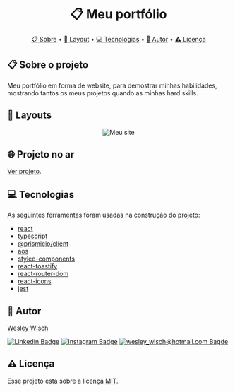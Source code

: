 <h1 align="center">📋 Meu portfólio</h1>

<p align="center">  <a href="#sobre">📋 Sobre</a> • <a href="#layout">🎨 Layout</a>  • <a href="#techs">💻 Tecnologias</a> • <a href="#autor">🦸 Autor</a> • <a href="#licenca">⚠️ Licença</a> </p>


  <h2 id="sobre"> 📋 Sobre o projeto</h2>
  
<p>Meu portfólio em forma de website, para demostrar minhas habilidades, mostrando tantos os meus projetos quando as minhas hard skills.</p> 


<h2 id="layout"> 🎨  Layouts</h2>

<p align="center">
	<img src="./.github/meusite.gif" alt="Meu site" />
</p>

<h2>🌐 Projeto no ar</h2>

[Ver projeto](https://wesleywisch.vercel.app/).

 
 <h2 id="techs"> 💻 Tecnologias</h2>
 As seguintes ferramentas foram usadas na construção do projeto:

- [react]()
- [typescript]()
- [@prismicio/client]()
- [aos]()
- [styled-components]()
- [react-toastify]()
- [react-router-dom]()
- [react-icons]()
- [jest]()


 <h2 id="autor"> 🦸 Autor</h2>

[Wesley Wisch](https://www.linkedin.com/in/wesley-wisch)

[![Linkedin Badge](https://img.shields.io/badge/-LinkedIn-blue?style=flat-square-border&logo=Linkedin&logoColor=white&link=https://www.linkedin.com/in/wesley-wisch/)](https://www.linkedin.com/in/wesley-wisch) [![Instagram Badge](https://img.shields.io/badge/-Instagram-CC0000?style=flat-square-border&logo=Instagram&logoColor=white&link=https://www.instagram.com/wesley_wisch/)](https://www.instagram.com/wesley_wisch/) [![wesley_wisch@hotmail.com Bagde](https://img.shields.io/badge/wesley_wisch-2e7eea?style=flat-square-border&logo=microsoft-outlook&logoColor=white)](mailto:wesley_wisch@hotmail.com)

<h2 id="licenca"> ⚠️  Licença</h2>

Esse projeto esta sobre a licença [MIT](https://github.com/wesleywisch/Meu-site-pessoal-v2/blob/main/LICENSE).